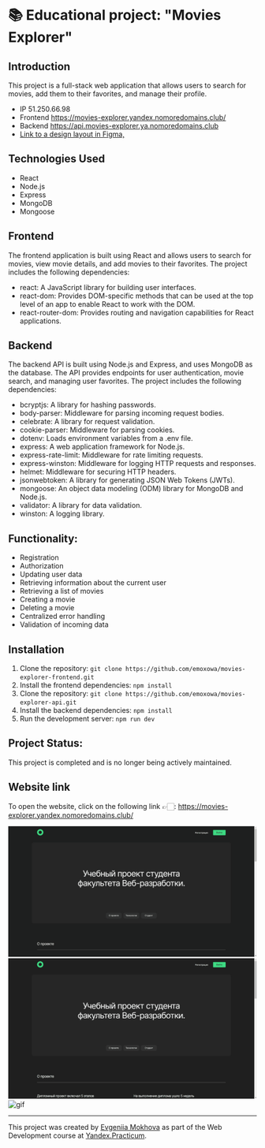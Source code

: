 # 📚 Educational project: "Movies Explorer"

## Introduction
This project is a full-stack web application that allows users to search for movies, add them to their favorites, and manage their profile.

* IP 51.250.66.98
* Frontend https://movies-explorer.yandex.nomoredomains.club/
* Backend https://api.movies-explorer.ya.nomoredomains.club
* [Link to a design layout in Figma,](https://drive.google.com/drive/folders/1OFROUnXZKQvoaR4yGTWd1K7OsoRrQBRe?usp=sharing)

## Technologies Used

- React
- Node.js
- Express
- MongoDB
- Mongoose

## Frontend

The frontend application is built using React and allows users to search for movies, view movie details, and add movies to their favorites. The project includes the following dependencies:

* react: A JavaScript library for building user interfaces.
* react-dom: Provides DOM-specific methods that can be used at the top level of an app to enable React to work with the DOM.
* react-router-dom: Provides routing and navigation capabilities for React applications.

## Backend

The backend API is built using Node.js and Express, and uses MongoDB as the database. The API provides endpoints for user authentication, movie search, and managing user favorites. The project includes the following dependencies:

* bcryptjs: A library for hashing passwords.
* body-parser: Middleware for parsing incoming request bodies.
* celebrate: A library for request validation.
* cookie-parser: Middleware for parsing cookies.
* dotenv: Loads environment variables from a .env file.
* express: A web application framework for Node.js.
* express-rate-limit: Middleware for rate limiting requests.
* express-winston: Middleware for logging HTTP requests and responses.
* helmet: Middleware for securing HTTP headers.
* jsonwebtoken: A library for generating JSON Web Tokens (JWTs).
* mongoose: An object data modeling (ODM) library for MongoDB and Node.js.
* validator: A library for data validation.
* winston: A logging library.

## Functionality:

* Registration
* Authorization
* Updating user data
* Retrieving information about the current user
* Retrieving a list of movies
* Creating a movie
* Deleting a movie
* Centralized error handling
* Validation of incoming data

## Installation

1. Clone the repository: `git clone https://github.com/emoxowa/movies-explorer-frontend.git`
3. Install the frontend dependencies: `npm install`
4. Clone the repository: `git clone https://github.com/emoxowa/movies-explorer-api.git`
5. Install the backend dependencies: `npm install`
6. Run the development server: `npm run dev`

## Project Status:
This project is completed and is no longer being actively maintained.

## Website link
To open the website, click on the following link 👉🏻: https://movies-explorer.yandex.nomoredomains.club/

![gif](https://github.com/emoxowa/movies-explorer-frontend/blob/main/src/images/gif1.gif)
![gif](https://github.com/emoxowa/movies-explorer-frontend/blob/main/src/images/gif2.gif)
![gif](https://github.com/emoxowa/movies-explorer-frontend/blob/main/src/images/gif3.gif)

---

<p>This project was created by <a href="https://github.com/emoxowa">Evgeniia Mokhova</a> as part of the Web Development course at <a href="https://practicum.yandex.ru/web/">Yandex.Practicum</a>.</p>
